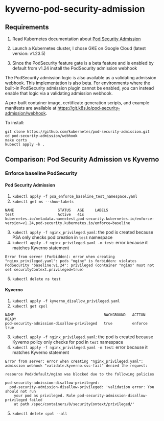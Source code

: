 # kyverno-pod-security-admission

## Requirements

1. Read Kubernetes documentation about [Pod Security Admission](https://kubernetes.io/docs/concepts/security/pod-security-admission/)

2. Launch a Kubernetes cluster, I chose GKE on Google Cloud (latest version: v1.23.5)

3. Since the PodSecurity feature gate is a beta feature and is enabled by default from v1.24 install the PodSecurity admission webhook

The PodSecurity admission logic is also available as a validating admission webhook. This implementation is also beta. For environments where the built-in PodSecurity admission plugin cannot be enabled, you can instead enable that logic via a validating admission webhook.

A pre-built container image, certificate generation scripts, and example manifests are available at https://git.k8s.io/pod-security-admission/webhook.

To install:

```
git clone https://github.com/kubernetes/pod-security-admission.git
cd pod-security-admission/webhook
make certs
kubectl apply -k .
```

## Comparison: Pod Security Admission vs Kyverno

### Enforce baseline PodSecurity

#### Pod Security Admission

1. `kubectl apply -f psa_enforce_baseline_test_namespace.yaml`
2. `kubectl get ns --show-labels`
```
NAME                    STATUS   AGE     LABELS
test                    Active   41s     kubernetes.io/metadata.name=test,pod-security.kubernetes.io/enforce-version=v1.24,pod-security.kubernetes.io/enforce=baseline
```

3. `kubectl apply -f nginx_privileged.yaml`: the pod is created because PSA only checks pod creation in `test` namespace
4. `kubectl apply -f nginx_privileged.yaml -n test`: error because it matches Kyverno statement
```
Error from server (Forbidden): error when creating "nginx_privileged.yaml": pods "nginx" is forbidden: violates PodSecurity "baseline:v1.24": privileged (container "nginx" must not set securityContext.privileged=true)
```
5. `kubectl delete ns test`

#### Kyverno

1. `kubectl apply -f kyverno_disallow_privileged.yaml`
2. `kubectl get cpol`
```
NAME                                         BACKGROUND   ACTION    READY
pod-security-admission-disallow-privileged   true         enforce   true
```
3. `kubectl apply -f nginx_privileged.yaml`: the pod is created because Kyverno policy only checks for pod in `test` namespace
4. `kubectl apply -f nginx_privileged.yaml -n test`: error because it matches Kyverno statement
```
Error from server: error when creating "nginx_privileged.yaml": admission webhook "validate.kyverno.svc-fail" denied the request:

resource Pod/default/nginx was blocked due to the following policies

pod-security-admission-disallow-privileged:
  pod-security-admission-disallow-privileged: 'validation error: You should not run
    your pod as privileged. Rule pod-security-admission-disallow-privileged failed
    at path /spec/containers/0/securityContext/privileged/'
```
5. `kubectl delete cpol --all`